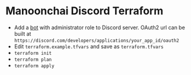 # Manoonchai Discord Terraform

- Add a [bot](https://github.com/narze/deezcord) with administrator role to Discord server. OAuth2 url can be built at `https://discord.com/developers/applications/your_app_id/oauth2`
- Edit `terraform.example.tfvars` and save as `terraform.tfvars`
- `terraform init`
- `terraform plan`
- `terraform apply`
